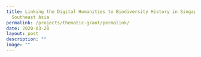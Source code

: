 ```yaml
---
title: Linking the Digital Humanities to Biodiversity History in Singapore and
  Southeast Asia
permalink: /projects/thematic-grant/permalink/
date: 2020-03-28
layout: post
description: ""
image: ""
---
```

